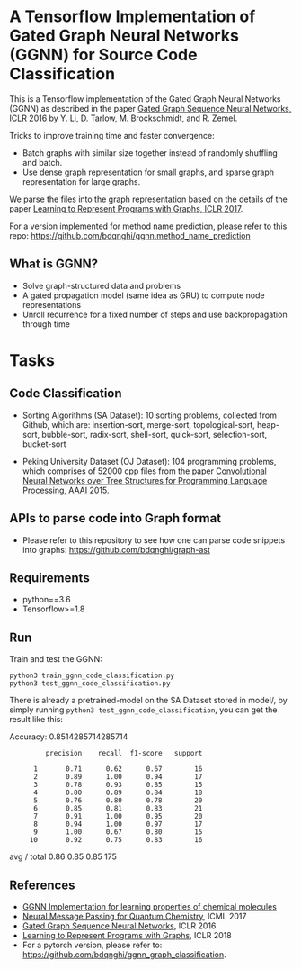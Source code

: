 # A Tensorflow Implementation of Gated Graph Neural Networks (GGNN) for Source Code Classification

This is a Tensorflow implementation of the Gated Graph Neural Networks (GGNN) as described in the paper [Gated Graph Sequence Neural Networks, ICLR 2016](https://arxiv.org/abs/1511.05493) by Y. Li, D. Tarlow, M. Brockschmidt, and R. Zemel.

Tricks to improve training time and faster convergence:
- Batch graphs with similar size together instead of randomly shuffling and batch.
- Use dense graph representation for small graphs, and sparse graph representation for large graphs.

We parse the files into the graph representation based on the details of the paper [Learning to Represent Programs with Graphs, ICLR 2017](https://arxiv.org/abs/1711.00740).

For a version implemented for method name prediction, please refer to this repo: https://github.com/bdqnghi/ggnn.method_name_prediction

## What is GGNN?
- Solve graph-structured data and problems
- A gated propagation model (same idea as GRU) to compute node representations
- Unroll recurrence for a fixed number of steps and use backpropagation through time

# Tasks

## Code Classification
- Sorting Algorithms (SA Dataset): 10 sorting problems, collected from Github, which are: insertion-sort, merge-sort, topological-sort, heap-sort, bubble-sort, radix-sort, shell-sort, quick-sort, selection-sort, bucket-sort

- Peking University Dataset (OJ Dataset): 104 programming problems, which comprises of 52000 cpp files from the paper [Convolutional Neural Networks over Tree Structures for Programming Language Processing, AAAI 2015](https://arxiv.org/abs/1409.5718).

## APIs to parse code into Graph format
- Please refer to this repository to see how one can parse code snippets into graphs: https://github.com/bdqnghi/graph-ast


## Requirements
- python==3.6
- Tensorflow>=1.8

## Run 
Train and test the GGNN:
```
python3 train_ggnn_code_classification.py
python3 test_ggnn_code_classification.py
```

There is already a pretrained-model on the SA Dataset stored in model/, by simply running ```python3 test_ggnn_code_classification```, you can get the result like this: 

Accuracy: 0.8514285714285714

             precision    recall  f1-score   support

          1       0.71      0.62      0.67        16
          2       0.89      1.00      0.94        17
          3       0.78      0.93      0.85        15
          4       0.80      0.89      0.84        18
          5       0.76      0.80      0.78        20
          6       0.85      0.81      0.83        21
          7       0.91      1.00      0.95        20
          8       0.94      1.00      0.97        17
          9       1.00      0.67      0.80        15
         10       0.92      0.75      0.83        16

avg / total       0.86      0.85      0.85       175


## References
- [GGNN Implementation for learning properties of chemical molecules](https://github.com/Microsoft/gated-graph-neural-network-samples)
- [Neural Message Passing for Quantum Chemistry](https://arxiv.org/pdf/1704.01212.pdf), ICML 2017
- [Gated Graph Sequence Neural Networks](https://arxiv.org/abs/1511.05493), ICLR 2016
- [Learning to Represent Programs with Graphs](https://arxiv.org/abs/1711.00740), ICLR 2018
- For a pytorch version, please refer to: https://github.com/bdqnghi/ggnn_graph_classification.
